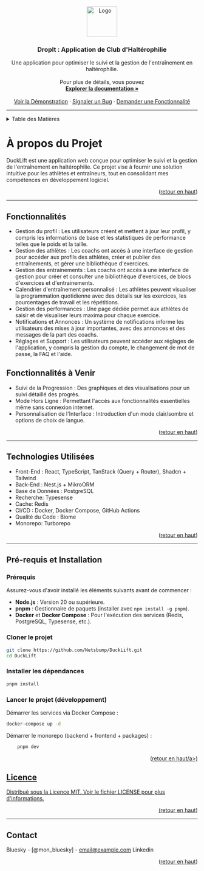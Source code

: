<a name="readme-top"></a>

<!-- LOGO DU PROJET -->
<br />
<div align="center">
  <a href="https://github.com/Netsbump/Dropit">
    <img src="chemin-vers-votre-logo-si-disponible" alt="Logo" width="80" height="80">
  </a>
<h3 align="center">DropIt : Application de Club d'Haltérophilie</h3>
  <p align="center">
    Une application pour optimiser le suivi et la gestion de l'entraînement en haltérophilie.
    <br />
    <br />
    Pour plus de détails, vous pouvez 
    <br />
    <a href="https://github.com/Netsbump/duckLift/wiki"><strong>Explorer la documentation »</strong></a>
    <br />
    <br />
    <a href="https://dropit.sten-lvs.com">Voir la Démonstration</a>
    ·
    <a href="https://github.com/Netsbump/Dropit/issues">Signaler un Bug</a>
    ·
    <a href="https://github.com/Netsbump/Dropit/pulls">Demander une Fonctionnalité</a>
  </p>
</div>

***

<!-- TABLE DES MATIÈRES -->
<details>
  <summary>Table des Matières</summary>
  <ol>
    <li><a href="#description-du-projet">A propos du projet</a></li>
    <li><a href="#fonctionnalites">Fonctionnalités</a></li>
    <li><a href="#technologies-utilisees">Technologies Utilisées</a></li>
    <li><a href="#prerequis">Pré-requis</a></li>
    <li><a href="#licence">Licence</a></li>
    <li><a href="#contact">Contact</a></li>
    <!-- Ajoutez d'autres sections selon vos besoins -->
  </ol>
</details>

<!-- A PROPOS DU PROJET -->
<p id="description-du-projet"></p>

# À propos du Projet

DuckLift est une application web conçue pour optimiser le suivi et la gestion de l'entraînement en haltérophilie. Ce projet vise à fournir une solution intuitive pour les athlètes et entraîneurs, tout en consolidant mes compétences en développement logiciel.

<p align="right">(<a href="#readme-top">retour en haut</a>)</p>

***

<!-- FONCTIONNALITES -->
<p id="fonctionnalites"></p>

## Fonctionnalités

- Gestion du profil : Les utilisateurs créent et mettent à jour leur profil, y compris les informations de base et les statistiques de performance telles que le poids et la taille.
- Gestion des athlètes : Les coachs ont accès à une interface de gestion pour accéder aux profils des athlètes, créer et publier des entraînements, et gérer une bibliothèque d'exercices.
- Gestion des entrainements : Les coachs ont accès à une interface de gestion pour créer et consulter une bibliothèque d'exercices, de blocs d'exercices et d'entrainements.
- Calendrier d'entraînement personnalisé : Les athlètes peuvent visualiser la programmation quotidienne avec des détails sur les exercices, les pourcentages de travail et les répétitions.
- Gestion des performances : Une page dédiée permet aux athlètes de saisir et de visualiser leurs maxima pour chaque exercice.
- Notifications et Annonces : Un système de notifications informe les utilisateurs des mises à jour importantes, avec des annonces et des messages de la part des coachs.
- Réglages et Support : Les utilisateurs peuvent accéder aux réglages de l'application, y compris la gestion du compte, le changement de mot de passe, la FAQ et l'aide.

## Fonctionnalités à Venir

- Suivi de la Progression : Des graphiques et des visualisations pour un suivi détaillé des progrès.
- Mode Hors Ligne : Permettant l'accès aux fonctionnalités essentielles même sans connexion internet.
- Personnalisation de l'Interface : Introduction d'un mode clair/sombre et options de choix de langue.

<p align="right">(<a href="#readme-top">retour en haut</a>)</p>

***

<!-- TECHNOLOGIES UTILISEES -->
<p id="technologies-utilisees"></p>

## Technologies Utilisées

- Front-End : React, TypeScript, TanStack (Query + Router), Shadcn + Tailwind
- Back-End : Nest.js + MikroORM 
- Base de Données : PostgreSQL
- Recherche: Typesense
- Cache: Redis
- CI/CD : Docker, Docker Compose, GitHub Actions
- Qualité du Code : Biome
- Monorepo: Turborepo

<p align="right">(<a href="#readme-top">retour en haut</a>)</p>

***

<!-- PRE-REQUIS -->
<p id="prerequis"></p>

## Pré-requis et Installation

### Prérequis

Assurez-vous d'avoir installé les éléments suivants avant de commencer :

- **Node.js** : Version 20 ou supérieure.
- **pnpm** : Gestionnaire de paquets (installer avec `npm install -g pnpm`).
- **Docker** et **Docker Compose** : Pour l'exécution des services (Redis, PostgreSQL, Typesense, etc.).

### Cloner le projet

```bash
git clone https://github.com/Netsbump/DuckLift.git
cd DuckLift
```

### Installer les dépendances

```bash
pnpm install
```

### Lancer le projet (développement)

Démarrer les services via Docker Compose :

```bash
docker-compose up -d
```

Démarrer le monorepo (backend + frontend + packages) :

```bash
    pnpm dev
```

<p align="right">(<a href="#readme-top">retour en haut/a>)</p>

<!-- LICENCE -->
<p id="licence"></p>

## Licence

Distribué sous la Licence MIT. Voir le fichier LICENSE pour plus d'informations.
<p align="right">(<a href="#readme-top">retour en haut</a>)</p>

***

<!-- CONTACT -->
<p id="contact"></p>

## Contact

Bluesky - [@mon_bluesky] - email@example.com
Linkedin 

<p align="right">(<a href="#readme-top">retour en haut</a>)</p>
